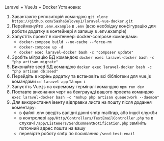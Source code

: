 Laravel + VueJs + Docker
Установка:
1. Завантажте репозиторій командою `git clone https://github.com/SashaSolovey1/laravel-vue-docker.git`
2. Перейменуйте `.env.example` в `.env` (всю необхідну конфігурацію для роботи додатку в контейнері я запишу в .env.example)
3. Запустіть проект в контейнері docker-compose командами:
   - `docker-compose build --no-cache --force-rm`
   - `docker-compose up -d`
   - `docker exec laravel-docker bash -c "composer update"`  
4. Зробіть міграцію БД командою `docker exec laravel-docker bash -c "php artisan migrate"`
5. Виконайте seed БД командою `docker exec laravel-docker bash -c "php artisan db:seed"`
6. Перейдіть в корінь додатку та встановіть всі бібліотеки для vue.js командами `cd laravel-app` та `npm i`
7. Запустіть Vue.js на окремому терміналі командою `npm run dev`
8. Поставте виконання черг на бекграунді вашого проекта командою `exec laravel-docker bash -c "nohup php artisan queue:work --daemon"`
9. Для використання івенту відправки листа на пошту після додання коментару:
    - в файлі .env введіть валідні данні smtp mailtrap, або іншої служби
    - в контролері `app/Http/Controllers/TestEmailController.php` та в слухачі `/app/Listeners/SendCommentNotification.php` замініть поточний адрес пошти на вашу
    - перевірте роботу smtp по посиланню `/send-test-email`

